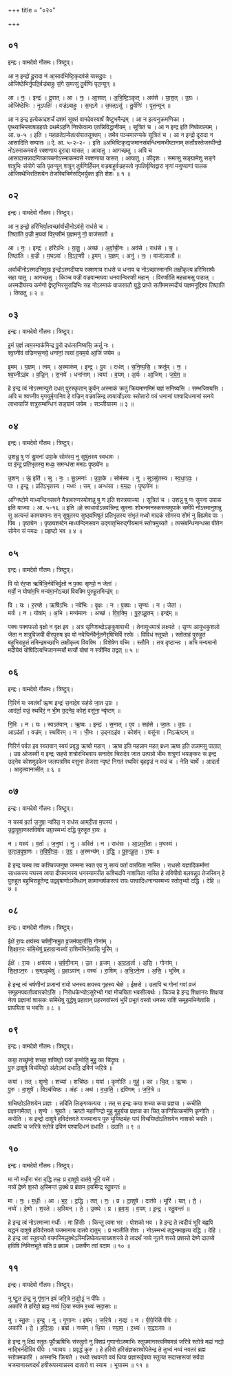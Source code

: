 +++
title = "०२०"

+++


## ०१
इन्द्रः। वामदेवो गौतमः। त्रिष्टुप्।

आ न॒ इन्द्रो॑ दू॒रादा न॑ आ॒साद॑भिष्टि॒कृदव॑से यासदु॒ग्रः ।  
ओजि॑ष्ठेभिर्नृ॒पति॒र्वज्र॑बाहुः सं॒गे स॒मत्सु॑ तु॒र्वणिः॑ पृत॒न्यून् ॥

आ । नः॒ । इन्द्रः॑ । दू॒रात् । आ । नः॒ । आ॒सात् । अ॒भि॒ष्टि॒ऽकृत् । अव॑से । या॒स॒त् । उ॒ग्रः ।  
ओजि॑ष्ठेभिः । नृ॒ऽपतिः॑ । वज्र॑ऽबाहुः । स॒म्ऽगे । स॒मत्ऽसु॑ । तु॒र्वणिः॑ । पृ॒त॒न्यून् ॥

आ न इन्द्र इत्येकादशर्चं दशमं सूक्तं वामदेवस्यार्षं त्रैष्टुभमैन्द्रम् । आ न इत्यनुक्रमणिका । पृष्थ्याभिप्लवषडहयोः प्रथमेऽहनि निश्केवल्य एतन्निविद्धानीयम् । सूत्रितं च । आ न इन्द्र इति निष्केवल्यम् । आ. ७-५ । इति । महाव्रतेऽप्येतत्संपातसूक्तम् । तथैव पञ्चमारण्यके सूत्रितं च । आ न इन्द्रो दूरादा न आसादिति सम्पातः ॥ ऐ. आ. ५-२-२- । इति ॥अभिष्टिकृद्यजमानसंबन्धिनामभीष्टानाम् कर्तोग्रस्तेजस्वीन्द्रो नोऽस्माकमवसे रक्शणाय दूरादा यासत् । आयातु । आगच्छतु । अपि च आसादासन्नादन्तिकाच्चनोऽस्माकमवसे रक्शणाया यासत् । आयातु । कीदृशः । समत्सु सङ्ग्रामेशु सङ्गे शत्रुभिः संयोगे सति पृतन्यून् शत्रून् तुर्वणिर्हिंसन् वज्रबाहुर्वज्रहस्तो नृपतिर्वृष्तिद्वारा नृणां मनुष्याणां पालक ओजिश्थेभिरतिशयेन तेजस्विभिर्मरुद्भिर्युक्त इति शेशः ॥ १ ॥

## ०२
इन्द्रः। वामदेवो गौतमः। त्रिष्टुप्।

आ न॒ इन्द्रो॒ हरि॑भिर्या॒त्वच्छा॑र्वाची॒नोऽव॑से॒ राध॑से च ।  
तिष्ठा॑ति व॒ज्री म॒घवा॑ विर॒प्शीमं य॒ज्ञमनु॑ नो॒ वाज॑सातौ ॥

आ । नः॒ । इन्द्रः॑ । हरि॑ऽभिः । या॒तु॒ । अच्छ॑ । अ॒र्वा॒ची॒नः । अव॑से । राध॑से । च॒ ।  
तिष्ठा॑ति । व॒ज्री । म॒घऽवा॑ । वि॒ऽर॒प्शी । इ॒मम् । य॒ज्ञम् । अनु॑ । नः॒ । वाज॑ऽसातौ ॥

अर्वाचीनोऽस्मदभिमुख इन्द्रोऽस्मदीयाय रक्शणाय राधसे च धनाय च नोऽच्छास्मानभि लक्षीकृत्य हरिभिरश्वैः सहा यातु । आगच्छतु । किञ्च वज्री वज्रवान्मघवा धनवान्विरप्शी महान् । विरप्शीति महन्नामसु पाठात् । अस्मदीयस्य कर्मणो द्वेष्टृभिरसुरादिभिः सह नोऽस्माकं वाजसातौ युद्धे प्राप्ते सतीममस्मदीयं यज्ञमनूद्दिश्य तिष्ठाति । तिष्ठतु ॥ २ ॥

## ०३
इन्द्रः। वामदेवो गौतमः। त्रिष्टुप्।

इ॒मं य॒ज्ञं त्वम॒स्माक॑मिन्द्र पु॒रो दध॑त्सनिष्यसि॒ क्रतुं॑ नः ।  
श्व॒घ्नीव॑ वज्रिन्त्स॒नये॒ धना॑नां॒ त्वया॑ व॒यम॒र्य आ॒जिं ज॑येम ॥

इ॒मम् । य॒ज्ञम् । त्वम् । अ॒स्माक॑म् । इ॒न्द्र॒ । पु॒रः । दध॑त् । स॒नि॒ष्य॒सि॒ । क्रतु॑म् । नः॒ ।  
श्व॒घ्नीऽइ॑व । व॒ज्रि॒न् । स॒नये॑ । धना॑नाम् । त्वया॑ । व॒यम् । अ॒र्यः । आ॒जिम् । ज॒ये॒म॒ ॥

हे इन्द्र त्वं नोऽस्मान्पुरो दधत् पुरस्कृतान् कुर्वन् अस्माकं क्रतुं क्रियमाणमिमं यज्ञं सनिष्यसि । सम्भजिश्यसि । अपि च श्वघ्नीव मृगयुर्मृगानिव हे वज्रिन् वज्रवन्निन्द्र त्वयार्योऽरयः स्तोतारो वयं धनानां पश्वादिधनानां सनये लाभायाजिं शत्रुसम्बन्धिनं सङ्ग्रामं जयेम । सञ्जीयास्म ॥ ३ ॥

## ०४
इन्द्रः। वामदेवो गौतमः। त्रिष्टुप्।

उ॒शन्नु॒ षु णः॑ सु॒मना॑ उपा॒के सोम॑स्य॒ नु सुषु॑तस्य स्वधावः ।  
पा इ॑न्द्र॒ प्रति॑भृतस्य॒ मध्वः॒ समन्ध॑सा ममदः पृ॒ष्ठ्ये॑न ॥

उ॒शन् । ऊं॒ इति॑ । सु । नः॒ । सु॒ऽमनाः॑ । उ॒पा॒के । सोम॑स्य । नु । सुऽसु॑तस्य । स्व॒धा॒ऽवः॒ ।  
पाः । इ॒न्द्र॒ । प्रति॑ऽभृतस्य । मध्वः॑ । सम् । अन्ध॑सा । म॒म॒दः॒ । पृ॒ष्ठ्ये॑न ॥

अग्निष्टोमे माध्यन्दिनसवने मैत्रावरुणस्योशन्नु षु ण इति शस्त्रयाज्या । सूत्रितं च । उशन्नु षु णः सुमना उपाक इति याज्या । आ. ५-१६ ॥ इति ॥हे स्वधावोऽन्नवन्निन्द्र सुमनाः शोभनमनस्कस्त्वमुपाके समीपे नोऽस्मानुशन्नु सु अत्यन्तं कामयमानः सन् सुषुतस्य सुष्ठ्वभिषुतं प्रतिभृतस्य संभृतं मध्वो मादकं सोमस्य सोमं नु क्षिप्रमेव पाः । पिब । पृष्ठ्येन । पृष्ठ्यशब्देन माध्यन्दिनसवन उद्गातृभिरुद्गीयमानं स्तोत्रमुच्यते । तत्संबन्धिनान्धसा पीतेन सोमेन सं ममदः । प्रहृष्टो भव ॥ ४ ॥

## ०५
इन्द्रः। वामदेवो गौतमः। त्रिष्टुप्।

वि यो र॑र॒प्श ऋषि॑भि॒र्नवे॑भिर्वृ॒क्षो न प॒क्वः सृण्यो॒ न जेता॑ ।  
मर्यो॒ न योषा॑म॒भि मन्य॑मा॒नोऽच्छा॑ विवक्मि पुरुहू॒तमिन्द्र॑म् ॥

वि । यः । र॒रप्शे । ऋषि॑ऽभिः । नवे॑भिः । वृ॒क्षः । न । प॒क्वः । सृण्यः॑ । न । जेता॑ ।  
मर्यः॑ । न । योषा॑म् । अ॒भि । मन्य॑मानः । अच्छ॑ । वि॒व॒क्मि॒ । पु॒रु॒ऽहू॒तम् । इन्द्र॑म् ॥

पक्वः पक्वफलो वृक्षो न वृक्ष इव । अत्र सृणिशब्दोऽङ्कुशवाची । तेनायुधमात्रं लक्ष्यते । सृण्य आयुधकुशलो जेता न शत्रुविजयी वीरपुरुष इव यो नवेघिर्नवैर्नूतनैरृषिभिर्वि ररफे । विविधं स्तूयते । स्तोताहं पुरुहुतं बहुभिराहुतं तमिन्द्रमच्छाभि लक्षीकृत्य विवक्मि । विशेषेण वच्मि । स्तौमि । तत्र दृष्टान्तः । अभि मन्यमानो मदीयेयं योषिदित्यभिजानन्मर्यो मर्त्यो योषां न स्त्रीमिव तद्वत् ॥ ५ ॥

## ०६
इन्द्रः। वामदेवो गौतमः। त्रिष्टुप्।

गि॒रिर्न यः स्वत॑वाँ ऋ॒ष्व इन्द्रः॑ स॒नादे॒व सह॑से जा॒त उ॒ग्रः ।  
आद॑र्ता॒ वज्रं॒ स्थवि॑रं॒ न भी॒म उ॒द्नेव॒ कोशं॒ वसु॑ना॒ न्यृ॑ष्टम् ॥

गि॒रिः । न । यः । स्वऽत॑वान् । ऋ॒ष्वः । इन्द्रः॑ । स॒नात् । ए॒व । सह॑से । जा॒तः । उ॒ग्रः ।  
आऽद॑र्ता । वज्र॑म् । स्थवि॑रम् । न । भी॒मः । उ॒द्नाऽइ॑व । कोश॑म् । वसु॑ना । निऽऋ॑ष्टम् ॥

गिरिर्न पर्वत इव स्वतवान् स्वयं प्रवृद्ध ऋष्वो महान् । ऋष्व इति महन्नाम महत् ब्रध्न ऋष्व इति तन्नामसु पाठात् । उग्र ओजस्वी य इन्द्रः सहसे शत्रोरभिभवाय सनादेव चिरादेव जात उत्पन्नो भीमः शत्रूणां भयङ्करः स इन्द्र उद्नेव कोशमुदकेन जलपत्रमिव वसुना तेजसा न्यृष्टं निगतं स्थविरं बृहद्वज्रं न वज्रं च । नेति चार्थे । आदर्ता । आदृतवानासीत् ॥ ६ ॥

## ०७
इन्द्रः। वामदेवो गौतमः। त्रिष्टुप्।

न यस्य॑ व॒र्ता ज॒नुषा॒ न्वस्ति॒ न राध॑स आमरी॒ता म॒घस्य॑ ।  
उ॒द्वा॒वृ॒षा॒णस्त॑विषीव उग्रा॒स्मभ्यं॑ दद्धि पुरुहूत रा॒यः ॥

न । यस्य॑ । व॒र्ता । ज॒नुषा॑ । नु । अस्ति॑ । न । राध॑सः । आ॒ऽम॒री॒ता । म॒घस्य॑ ।  
उ॒त्ऽव॒वृ॒षा॒णः । त॒वि॒षी॒ऽवः॒ । उ॒ग्र॒ । अ॒स्मभ्य॑म् । द॒द्धि॒ । पु॒रु॒ऽहू॒त॒ । रा॒यः ॥

हे इन्द्र यस्य तव कश्चिज्जनुषा जन्मना स्वत एव नु सत्यं वर्ता वारयिता नास्ति । राधसो यज्ञादिकर्माणां साधकस्य मघस्य त्वया दीयमानस्य धनस्यामरीत कश्चिदपि नाशयिता नास्ति हे तविषीवो बलवन्नुग्र तेजस्विन् हे पुरुहूत बहुभिराहूतेन्द्र उद्ववृषाणोऽभीष्धान् कामान्वर्षकस्त्वं रायः पश्वादिधनान्यस्मभ्यं स्तोतृभ्यो दद्धि । देहि ॥ ७ ॥

## ०८
इन्द्रः। वामदेवो गौतमः। त्रिष्टुप्।

ईक्षे॑ रा॒यः क्षय॑स्य चर्षणी॒नामु॒त व्र॒जम॑पव॒र्तासि॒ गोना॑म् ।  
शि॒क्षा॒न॒रः स॑मि॒थेषु॑ प्र॒हावा॒न्वस्वो॑ रा॒शिम॑भिने॒तासि॒ भूरि॑म् ॥

ईक्षे॑ । रा॒यः । क्षय॑स्य । च॒र्ष॒णी॒नाम् । उ॒त । व्र॒जम् । अ॒प॒ऽव॒र्ता । अ॒सि॒ । गोना॑म् ।  
शि॒क्षा॒ऽन॒रः । स॒म्ऽइ॒थेषु॑ । प्र॒हाऽवा॑न् । वस्वः॑ । रा॒शिम् । अ॒भि॒ऽने॒ता । अ॒सि॒ । भूरि॑म् ॥

हे इन्द्र त्वं चर्षणीनां प्रजानां रायो धनस्य क्षयस्य गृहस्य चेक्षे । ईक्षसे । उतापि च गोनां गवां व्रजं समूहमपवर्तापवारकोऽसि । निरोधकेभ्योऽसुरेभ्यो गवां मोचयिता भवसीत्यर्थः । किञ्च हे इन्द्र शिक्षानरः शिक्षया नेता प्रज्ञानां शासकः समिथेषु युद्धेषु प्रहावान् प्रहरनवांस्त्वं भुरिं प्रभूतं वस्वो धनस्य राशिं समूहमभिनेतासि । प्रापयिता च भवसि ॥ ८ ॥

## ०९
इन्द्रः। वामदेवो गौतमः। त्रिष्टुप्।

कया॒ तच्छृ॑ण्वे॒ शच्या॒ शचि॑ष्ठो॒ यया॑ कृ॒णोति॒ मुहु॒ का चि॑दृ॒ष्वः ।  
पु॒रु दा॒शुषे॒ विच॑यिष्ठो॒ अंहोऽथा॑ दधाति॒ द्रवि॑णं जरि॒त्रे ॥

कया॑ । तत् । शृ॒ण्वे॒ । शच्या॑ । शचि॑ष्ठः । यया॑ । कृ॒णोति॑ । मुहु॑ । का । चि॒त् । ऋ॒ष्वः ।  
पु॒रु । दा॒शुषे॑ । विऽच॑यिष्ठः । अंहः॑ । अथ॑ । द॒धा॒ति॒ । द्रवि॑णम् । ज॒रि॒त्रे ॥

शचिष्ठोऽतिशयेन प्राज्ञः । तदिति लिङ्गव्यत्ययः । तत् स इन्द्रः कया शच्या कया प्रज्ञया । कचीति प्रज्ञानामैतत् । शृण्वे । श्रूयते । ऋष्टो महानिन्द्रो मुहु मुहुर्यया प्रज्ञया का चित् कानिचित्कर्माणि कृणोति । करोति । स इन्द्रो दाशुषे हविर्दत्तवते यजमानाय पुरु भूयिष्ठमंहः पापं विचयिष्ठोऽतिशयेन नाशको भवति । अथापि च जरित्रे स्तोत्रे द्रविणं पश्वादिधनं दधाति । ददाति ॥ ९ ॥

## १०
इन्द्रः। वामदेवो गौतमः। त्रिष्टुप्।

मा नो॑ मर्धी॒रा भ॑रा द॒द्धि तन्नः॒ प्र दा॒शुषे॒ दात॑वे॒ भूरि॒ यत्ते॑ ।  
नव्ये॑ दे॒ष्णे श॒स्ते अ॒स्मिन्त॑ उ॒क्थे प्र ब्र॑वाम व॒यमि॑न्द्र स्तु॒वन्तः॑ ॥

मा । नः॒ । म॒र्धीः॒ । आ । भ॒र॒ । द॒द्धि । तत् । नः॒ । प्र । दा॒शुषे॑ । दात॑वे । भूरि॑ । यत् । ते॒ ।  
नव्ये॑ । दे॒ष्णे । श॒स्ते । अ॒स्मिन् । ते॒ । उ॒क्थे । प्र । ब्र॒वा॒म॒ । व॒यम् । इ॒न्द्र॒ । स्तु॒वन्तः॑ ॥

हे इन्द्र त्वं नोऽस्मान्मा मर्धीः । मा हिंसीः । किन्तु त्वमा भर । पोशको भव । हे इन्द्र ते त्वदीयं भूरि बह्वपि यद्धनं दाशुषे हविर्दत्तवते यजमानाय दातवे दातुम् । प्र भवतीति शेशः । नोऽस्मभ्यं तद्धनमाहृत्य दद्धि । देहि । हे इन्द्र त्वां स्तुवन्तो वयमस्मिन्नुक्थेऽस्मिन्निष्केवल्याख्यशस्त्रे ते त्वदर्थं नव्ये नूतने शस्ते प्रशस्ते देष्णे दातव्ये हविषि निमित्तभूते सति प्र ब्रवाम । प्रकर्षेण त्वां वदाम ॥ १० ॥

## ११
इन्द्रः। वामदेवो गौतमः। त्रिष्टुप्।

नू ष्टु॒त इ॑न्द्र॒ नू गृ॑णा॒न इषं॑ जरि॒त्रे न॒द्यो॒३॒॑ न पी॑पेः ।  
अका॑रि ते हरिवो॒ ब्रह्म॒ नव्यं॑ धि॒या स्या॑म र॒थ्यः॑ सदा॒साः ॥

नु । स्तु॒तः । इ॒न्द्र॒ । नु । गृ॒णा॒नः । इष॑म् । ज॒रि॒त्रे । न॒द्यः॑ । न । पी॒पे॒रिति॑ पीपेः ।  
अका॑रि । ते॒ । ह॒रि॒ऽवः॒ । ब्रह्म॑ । नव्य॑म् । धि॒या । स्या॒म॒ । र॒थ्यः॑ । स॒दा॒ऽसाः ॥

हे इन्द्र नु क्षिप्रं स्तुतः पूर्वैऋषिभिः संस्तुतो नु क्शिप्रं गृणानोऽस्माभिः स्तूयमानस्त्वमिषमन्नं जरित्रे स्तोत्रे मह्यं नद्यो नाद्भिर्नदीरिव पीपेः । प्यायय । प्रवृद्धं कुरु । हे हरिवो हरिसंज्ञकाश्वोपेतेन्द्र ते तुभ्यं नव्यं नवतरं ब्रह्म स्तोत्रमकारि । अस्माभिः क्रियते । रथ्यो रथवन्तो वयं धिया प्रज्ञारूईपया स्तुत्या सदासास्त्वां सर्वदा भजमानास्त्वदर्थं हवीरूपस्यान्नस्य दातारो वा स्याम । भूयास्म ॥ ११ ॥